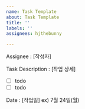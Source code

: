 ```yaml
---
name: Task Template
about: Task Template
title: ''
labels: ''
assignees: hjthebunny

---
```


Assignee : [작성자]

Task Description : [작업 상세]
- [ ] todo
- [ ] todo

Date : [작업일] ex) 7월 24일(월)
